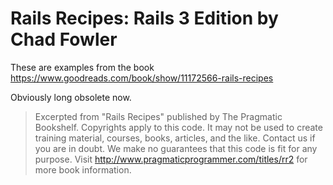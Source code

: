 # Rails Recipes: Rails 3 Edition by Chad Fowler

These are examples from the book
<https://www.goodreads.com/book/show/11172566-rails-recipes>

Obviously long obsolete now.

> Excerpted from "Rails Recipes"
> published by The Pragmatic Bookshelf.
> Copyrights apply to this code. It may not be used to create training material,
> courses, books, articles, and the like. Contact us if you are in doubt.
> We make no guarantees that this code is fit for any purpose.
> Visit <http://www.pragmaticprogrammer.com/titles/rr2> for more book information.
